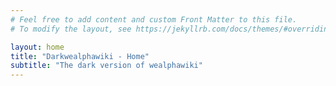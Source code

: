 ```yaml
---
# Feel free to add content and custom Front Matter to this file.
# To modify the layout, see https://jekyllrb.com/docs/themes/#overriding-theme-defaults

layout: home
title: "Darkwealphawiki - Home"
subtitle: "The dark version of wealphawiki"
---
```

